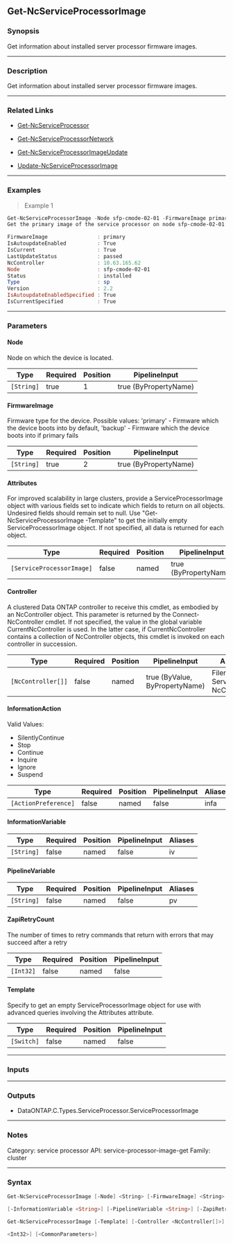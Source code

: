 Get-NcServiceProcessorImage
---------------------------

### Synopsis
Get information about installed server processor firmware images.

---

### Description

Get information about installed server processor firmware images.

---

### Related Links
* [Get-NcServiceProcessor](Get-NcServiceProcessor)

* [Get-NcServiceProcessorNetwork](Get-NcServiceProcessorNetwork)

* [Get-NcServiceProcessorImageUpdate](Get-NcServiceProcessorImageUpdate)

* [Update-NcServiceProcessorImage](Update-NcServiceProcessorImage)

---

### Examples
> Example 1

```PowerShell
Get-NcServiceProcessorImage -Node sfp-cmode-02-01 -FirmwareImage primary
Get the primary image of the service processor on node sfp-cmode-02-01.

FirmwareImage                : primary
IsAutoupdateEnabled          : True
IsCurrent                    : True
LastUpdateStatus             : passed
NcController                 : 10.63.165.62
Node                         : sfp-cmode-02-01
Status                       : installed
Type                         : sp
Version                      : 2.2
IsAutoupdateEnabledSpecified : True
IsCurrentSpecified           : True

```

---

### Parameters
#### **Node**
Node on which the device is located.

|Type      |Required|Position|PipelineInput        |
|----------|--------|--------|---------------------|
|`[String]`|true    |1       |true (ByPropertyName)|

#### **FirmwareImage**
Firmware type for the device.
Possible values: 
'primary'   - Firmware which the device boots into by default,
'backup'    - Firmware which the device boots into if primary fails

|Type      |Required|Position|PipelineInput        |
|----------|--------|--------|---------------------|
|`[String]`|true    |2       |true (ByPropertyName)|

#### **Attributes**
For improved scalability in large clusters, provide a ServiceProcessorImage object with various fields set to indicate which fields to return on all objects.  Undesired fields should remain set to null.  Use "Get-NcServiceProcessorImage -Template" to get the initially empty ServiceProcessorImage object.  If not specified, all data is returned for each object.

|Type                     |Required|Position|PipelineInput        |
|-------------------------|--------|--------|---------------------|
|`[ServiceProcessorImage]`|false   |named   |true (ByPropertyName)|

#### **Controller**
A clustered Data ONTAP controller to receive this cmdlet, as embodied by an NcController object.  This parameter is returned by the Connect-NcController cmdlet.  If not specified, the value in the global variable CurrentNcController is used.  In the latter case, if CurrentNcController contains a collection of NcController objects, this cmdlet is invoked on each controller in succession.

|Type              |Required|Position|PipelineInput                 |Aliases                          |
|------------------|--------|--------|------------------------------|---------------------------------|
|`[NcController[]]`|false   |named   |true (ByValue, ByPropertyName)|Filer<br/>Server<br/>NcController|

#### **InformationAction**

Valid Values:

* SilentlyContinue
* Stop
* Continue
* Inquire
* Ignore
* Suspend

|Type                |Required|Position|PipelineInput|Aliases|
|--------------------|--------|--------|-------------|-------|
|`[ActionPreference]`|false   |named   |false        |infa   |

#### **InformationVariable**

|Type      |Required|Position|PipelineInput|Aliases|
|----------|--------|--------|-------------|-------|
|`[String]`|false   |named   |false        |iv     |

#### **PipelineVariable**

|Type      |Required|Position|PipelineInput|Aliases|
|----------|--------|--------|-------------|-------|
|`[String]`|false   |named   |false        |pv     |

#### **ZapiRetryCount**
The number of times to retry commands that return with errors that may succeed after a retry

|Type     |Required|Position|PipelineInput|
|---------|--------|--------|-------------|
|`[Int32]`|false   |named   |false        |

#### **Template**
Specify to get an empty ServiceProcessorImage object for use with advanced queries involving the Attributes attribute.

|Type      |Required|Position|PipelineInput|
|----------|--------|--------|-------------|
|`[Switch]`|false   |named   |false        |

---

### Inputs

---

### Outputs
* DataONTAP.C.Types.ServiceProcessor.ServiceProcessorImage

---

### Notes
Category: service processor
API: service-processor-image-get
Family: cluster

---

### Syntax
```PowerShell
Get-NcServiceProcessorImage [-Node] <String> [-FirmwareImage] <String> [-Attributes <ServiceProcessorImage>] [-Controller <NcController[]>] [-InformationAction <ActionPreference>] 
```
```PowerShell
[-InformationVariable <String>] [-PipelineVariable <String>] [-ZapiRetryCount <Int32>] [<CommonParameters>]
```
```PowerShell
Get-NcServiceProcessorImage [-Template] [-Controller <NcController[]>] [-InformationAction <ActionPreference>] [-InformationVariable <String>] [-PipelineVariable <String>] [-ZapiRetryCount 
```
```PowerShell
<Int32>] [<CommonParameters>]
```
